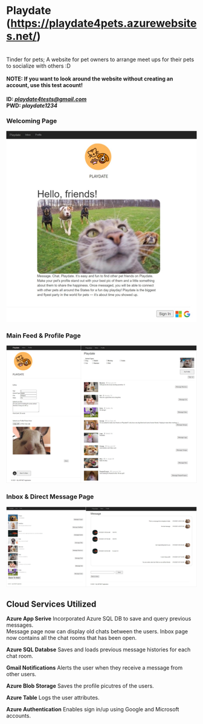 # Playdate (https://playdate4pets.azurewebsites.net/)
<br /> Tinder for pets; A website for pet owners to arrange meet ups for their pets to socialize with others :D <br/><br />
**NOTE: If you want to look around the website without creating an account, use this test acount!** 
#### ID:  *playdate4tests@gmail.com* <br />PWD: *playdate1234*

### Welcoming Page
<img src="documents/StartingPage.jpg" alt="drawing" width="750"/>

### Main Feed & Profile Page
<img src="documents/merge1.png" alt="drawing" width="850"/>

### Inbox & Direct Message Page
<img src="documents/merge2.png" alt="drawing" width="850"/>


## Cloud Services Utilized
**Azure App Serive** Incorporated Azure SQL DB to save and query previous messages. <br />Message page now can display old chats between the users. Inbox page now contains all the chat rooms that has been open.

**Azure SQL Databse** Saves and loads previous message histories for each chat room.

**Gmail Notifications** Alerts the user when they receive a message from other users.

**Azure Blob Storage** Saves the profile picutres of the users.

**Azure Table** Logs the user attributes.

**Azure Authentication** Enables sign in/up using Google and Microsoft accounts.



